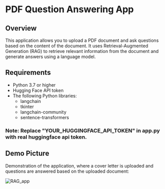 # PDF Question Answering App

## Overview
This application allows you to upload a PDF document and ask questions based on the content of the document. It uses Retrieval-Augmented Generation (RAG) to retrieve relevant information from the document and generate answers using a language model.

## Requirements
- Python 3.7 or higher
- Hugging Face API token
- The following Python libraries:
  - langchain
  - tkinter
  - langchain-community
  - sentence-transformers

### Note: Replace "YOUR_HUGGINGFACE_API_TOKEN" in app.py with real huggingface api token.

## Demo Picture

Demonstration of the application, where a cover letter is uploaded and questions are answered based on the uploaded document:

![RAG_app](https://github.com/user-attachments/assets/5e96b8ab-62d9-4a26-80e7-b2f9c8a4576c)

